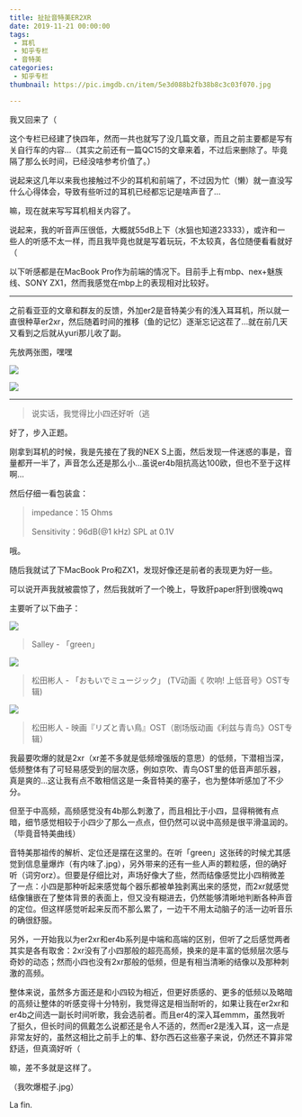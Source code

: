 ```yaml
---
title: 扯扯音特美ER2XR
date: 2019-11-21 00:00:00
tags: 
 - 耳机
 - 知乎专栏
 - 音特美
categories:
 - 知乎专栏
thumbnail: https://pic.imgdb.cn/item/5e3d088b2fb38b8c3c03f070.jpg

---
```


我又回来了（

<!--more-->

这个专栏已经建了快四年，然而一共也就写了没几篇文章，而且之前主要都是写有关自行车的内容...（其实之前还有一篇QC15的文章来着，不过后来删除了。毕竟隔了那么长时间，已经没啥参考价值了。）

说起来这几年以来我也接触过不少的耳机和前端了，不过因为忙（懒）就一直没写什么心得体会，导致有些听过的耳机已经都忘记是啥声音了...

嘛，现在就来写写耳机相关内容了。

说起来，我的听音声压很低，大概就55dB上下（水狙也知道23333），或许和一些人的听感不太一样，而且我毕竟也就是写着玩玩，不太较真，各位随便看看就好（

以下听感都是在MacBook Pro作为前端的情况下。目前手上有mbp、nex+魅族线、SONY ZX1，然而我感觉在mbp上的表现相对比较好。

___

之前看亚亚的文章和群友的反馈，外加er2是音特美少有的浅入耳耳机，所以就一直很种草er2xr，然后随着时间的推移（鱼的记忆）逐渐忘记这茬了...就在前几天又看到之后就从yuri那儿收了副。

先放两张图，嘿嘿

![](https://pic.imgdb.cn/item/5e3d09522fb38b8c3c0407f5.jpg)

![](https://pic.imgdb.cn/item/5e3d09522fb38b8c3c0407f7.jpg)

___

> 说实话，我觉得比小四还好听（逃

好了，步入正题。

刚拿到耳机的时候，我是先接在了我的NEX S上面，然后发现一件迷惑的事是，音量都开一半了，声音怎么还是那么小...虽说er4b阻抗高达100欧，但也不至于这样啊...

然后仔细一看包装盒：

> impedance：15 Ohms
>
> Sensitivity：96dB(@1 kHz) SPL at 0.1V

哦。

随后我就试了下MacBook Pro和ZX1，发现好像还是前者的表现更为好一些。

可以说开声我就被震惊了，然后我就听了一个晚上，导致肝paper肝到很晚qwq

主要听了以下曲子：

![](https://pic.imgdb.cn/item/5e3d09522fb38b8c3c0407f9.jpg)

> Salley - 「green」

![](https://pic.imgdb.cn/item/5e3d08c82fb38b8c3c03f816.jpg)

> 松田彬人 - 「おもいでミュージック」 (TV动画《 吹响! 上低音号》OST专辑)

![](https://pic.imgdb.cn/item/5e3d09522fb38b8c3c0407fc.jpg)

> 松田彬人 - 映画『リズと青い鳥』OST（剧场版动画《利兹与青鸟》OST专辑）

我最要吹爆的就是2xr（xr差不多就是低频增强版的意思）的低频，下潜相当深，低频整体有了可轻易感受到的层次感，例如京吹、青鸟OST里的低音声部乐器，真是爽的...这让我有点不敢相信这是一条音特美的塞子，也为整体听感加了不少分。

但至于中高频，高频感觉没有4b那么刺激了，而且相比于小四，显得稍微有点暗，细节感觉相较于小四少了那么一点点，但仍然可以说中高频是很平滑温润的。（毕竟音特美曲线）

音特美那祖传的解析、定位还是摆在这里的。在听「green」这张砖的时候尤其感觉到信息量爆炸（有内味了.jpg），另外带来的还有一些人声的颗粒感，但的确好听（词穷orz）。但要是仔细比对，声场好像大了些，然而结像感觉比小四稍微差了一点：小四是那种听起来感觉每个器乐都被单独剥离出来的感觉，而2xr就感觉结像镶嵌在了整体背景的表面上，但又没有糊进去，仍然能够清晰地判断各种声音的定位。但这样感觉听起来反而不那么累了，一边干不用太动脑子的活一边听音乐的确很舒服。

另外，一开始我以为er2xr和er4b系列是中端和高端的区别，但听了之后感觉两者其实是各有取舍：2xr没有了小四那般的超亮高频，换来的是丰富的低频层次感与奇妙的动态；然而小四也没有2xr那般的低频，但是有相当清晰的结像以及那种刺激的高频。

整体来说，虽然多方面还是和小四较为相近，但更好质感的、更多的低频以及略暗的高频让整体的听感变得十分特别，我觉得这是相当耐听的，如果让我在er2xr和er4b之间选一副长时间听歌，我会选前者。而且er4的深入耳emmm，虽然我听了挺久，但长时间的佩戴怎么说都还是令人不适的，然而er2是浅入耳，这一点是非常友好的，虽然这相比之前手上的隼、舒尔西石这些塞子来说，仍然还不算非常舒适，但真滴好听（

嘛，差不多就是这样了。

（我吹爆棍子.jpg）

La fin.